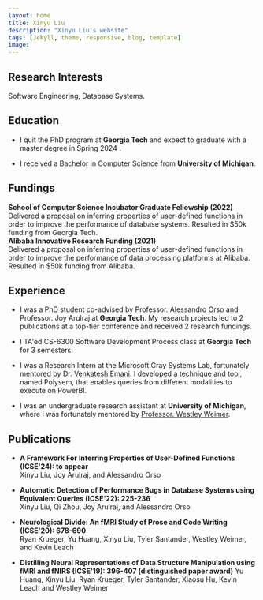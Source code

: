 ```yaml
---
layout: home
title: Xinyu Liu
description: "Xinyu Liu's website"
tags: [Jekyll, theme, responsive, blog, template]
image: 
---
```

## Research Interests
Software Engineering, Database Systems.

## Education
* I quit the PhD program at **Georgia Tech** and expect to graduate with a master degree in Spring 2024 .

* I received a Bachelor in Computer Science from **University of Michigan**.


## Fundings
**School of Computer Science Incubator Graduate Fellowship (2022)**\
Delivered a proposal on inferring properties of user-defined functions in order to improve the performance of database systems.
Resulted in $50k funding from Georgia Tech.\
**Alibaba Innovative Research Funding (2021)**\
Delivered a proposal on inferring properties of user-defined functions in order to improve the performance of data processing platforms at Alibaba.
Resulted in $50k funding from Alibaba.



## Experience
* I was a PhD student co-advised by Professor. Alessandro Orso and Professor. Joy Arulraj at **Georgia Tech**. My research projects led to 2 publications at a top-tier conference and received 2 research fundings.

* I TA'ed CS-6300 Software Development Process class at **Georgia Tech** for 3 semesters.

* I was a Research Intern at the Microsoft Gray Systems Lab, fortunately mentored by [Dr. Venkatesh Emani](https://www.microsoft.com/en-us/research/people/kvemani/). I developed a technique and tool, named Polysem, that enables queries from different modalities to execute on PowerBI. 

* I was an undergraduate research assistant at **University of Michigan**, where I was fortunately mentored by [Professor. Westley Weimer](https://web.eecs.umich.edu/~weimerw/).


## Publications
*  __A Framework For Inferring Properties of User-Defined Functions (ICSE'24): to appear__  
    Xinyu Liu, Joy Arulraj, and Alessandro Orso  

* __Automatic Detection of Performance Bugs in Database Systems using Equivalent Queries (ICSE'22): 225-236__\
    Xinyu Liu, Qi Zhou, Joy Arulraj, and Alessandro Orso  

* __Neurological Divide: An fMRI Study of Prose and Code Writing (ICSE'20): 678-690__\
    Ryan Krueger, Yu Huang, Xinyu Liu, Tyler Santander, Westley Weimer, and Kevin Leach  

* __Distilling Neural Representations of Data Structure Manipulation using fMRI and fNIRS (ICSE'19): 396-407 **(distinguished paper award)**__
    Yu Huang, Xinyu Liu, Ryan Krueger, Tyler Santander, Xiaosu Hu, Kevin Leach and Westley Weimer  



